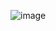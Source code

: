 ![image](https://github.com/murilo-souza/Tailwind-Web-NextJs/assets/53982668/e884c434-1bc7-4958-b62c-3d6e851eb0cd)
